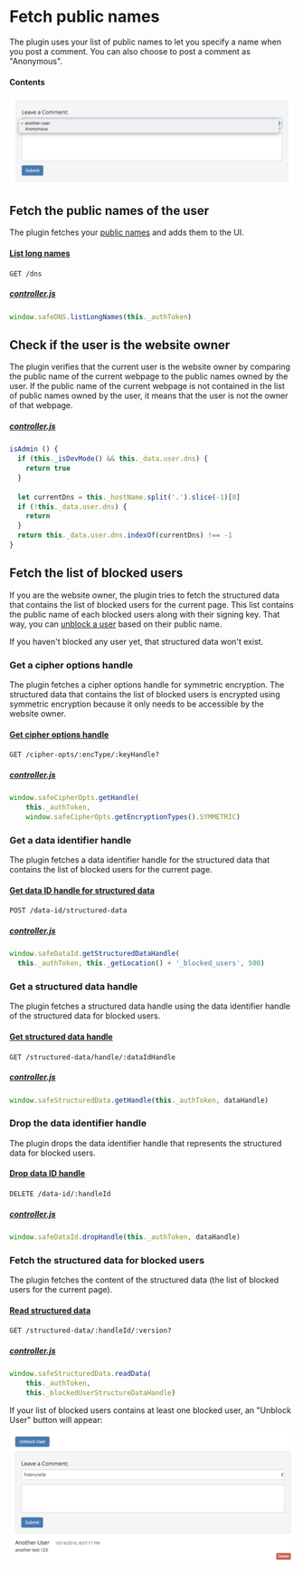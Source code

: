 # Fetch public names

The plugin uses your list of public names to let you specify a name when you post a comment. You can also choose to post a comment as "Anonymous".

#### Contents

<!-- toc -->

![Fetch public names](img/fetch-public-names.png)

## Fetch the public names of the user

The plugin fetches your [public names](https://api.safedev.org/dns/) and adds them to the UI.

#### [List long names](https://api.safedev.org/dns/list-long-names.html)

```
GET /dns
```

##### [controller.js](https://github.com/maidsafe/safe_examples/blob/19cb638c3f02a4b9b9492e44f1527f6010c8e9ba/permanent_comments_plugin/comments/src/controller.js#L460)

```js
window.safeDNS.listLongNames(this._authToken)
```

## Check if the user is the website owner

The plugin verifies that the current user is the website owner by comparing the public name of the current webpage to the public names owned by the user. If the public name of the current webpage is not contained in the list of public names owned by the user, it means that the user is not the owner of that webpage.

##### [controller.js](https://github.com/maidsafe/safe_examples/blob/19cb638c3f02a4b9b9492e44f1527f6010c8e9ba/permanent_comments_plugin/comments/src/controller.js#L81-L91)

```js
isAdmin () {
  if (this._isDevMode() && this._data.user.dns) {
    return true
  }

  let currentDns = this._hostName.split('.').slice(-1)[0]
  if (!this._data.user.dns) {
    return
  }
  return this._data.user.dns.indexOf(currentDns) !== -1
}
```

## Fetch the list of blocked users

If you are the website owner, the plugin tries to fetch the structured data that contains the list of blocked users for the current page. This list contains the public name of each blocked users along with their signing key. That way, you can [unblock a user](unblock-a-user.md) based on their public name.

If you haven't blocked any user yet, that structured data won't exist.

### Get a cipher options handle

The plugin fetches a cipher options handle for symmetric encryption. The structured data that contains the list of blocked users is encrypted using symmetric encryption because it only needs to be accessible by the website owner.

#### [Get cipher options handle](https://api.safedev.org/low-level-api/cipher-options/get-cipher-options-handle.html)

```
GET /cipher-opts/:encType/:keyHandle?
```

##### [controller.js](https://github.com/maidsafe/safe_examples/blob/19cb638c3f02a4b9b9492e44f1527f6010c8e9ba/permanent_comments_plugin/comments/src/controller.js#L325-L327)

```js
window.safeCipherOpts.getHandle(
    this._authToken,
    window.safeCipherOpts.getEncryptionTypes().SYMMETRIC)
```

### Get a data identifier handle

The plugin fetches a data identifier handle for the structured data that contains the list of blocked users for the current page.

#### [Get data ID handle for structured data](https://api.safedev.org/low-level-api/data-id/get-data-id-handle.html#for-structured-data)

```
POST /data-id/structured-data
```

##### [controller.js](https://github.com/maidsafe/safe_examples/blob/19cb638c3f02a4b9b9492e44f1527f6010c8e9ba/permanent_comments_plugin/comments/src/controller.js#L350-L351)

```js
window.safeDataId.getStructuredDataHandle(
  this._authToken, this._getLocation() + '_blocked_users', 500)
```

### Get a structured data handle

The plugin fetches a structured data handle using the data identifier handle of the structured data for blocked users.

#### [Get structured data handle](https://api.safedev.org/low-level-api/structured-data/get-structured-data-handle.html)

```
GET /structured-data/handle/:dataIdHandle
```

##### [controller.js](https://github.com/maidsafe/safe_examples/blob/19cb638c3f02a4b9b9492e44f1527f6010c8e9ba/permanent_comments_plugin/comments/src/controller.js#L353)

```js
window.safeStructuredData.getHandle(this._authToken, dataHandle)
```

### Drop the data identifier handle

The plugin drops the data identifier handle that represents the structured data for blocked users.

#### [Drop data ID handle](https://api.safedev.org/low-level-api/data-id/drop-data-id-handle.html)

```
DELETE /data-id/:handleId
```

##### [controller.js](https://github.com/maidsafe/safe_examples/blob/19cb638c3f02a4b9b9492e44f1527f6010c8e9ba/permanent_comments_plugin/comments/src/controller.js#L355)

```js
window.safeDataId.dropHandle(this._authToken, dataHandle)
```

### Fetch the structured data for blocked users

The plugin fetches the content of the structured data (the list of blocked users for the current page).

#### [Read structured data](https://api.safedev.org/low-level-api/structured-data/read-structured-data.html)

```
GET /structured-data/:handleId/:version?
```

##### [controller.js](https://github.com/maidsafe/safe_examples/blob/19cb638c3f02a4b9b9492e44f1527f6010c8e9ba/permanent_comments_plugin/comments/src/controller.js#L361-L363)

```js
window.safeStructuredData.readData(
    this._authToken,
    this._blockedUserStructureDataHandle)
```

If your list of blocked users contains at least one blocked user, an "Unblock User" button will appear:

![Unblock User button](img/unblock-user-button.png)
